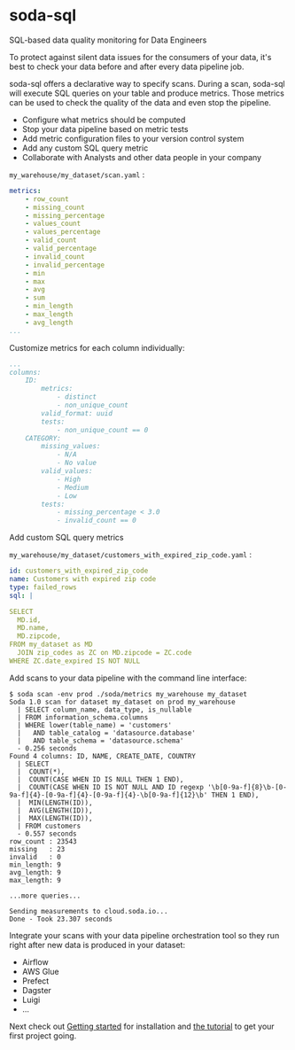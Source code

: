 # soda-sql

SQL-based data quality monitoring for Data Engineers

To protect against silent data issues for the consumers of your data,
it's best to check your data before and after every data pipeline job.

soda-sql offers a declarative way to specify scans.  During a scan, soda-sql 
will execute SQL queries on your table and produce metrics.  Those metrics 
can be used to check the quality of the data and even stop the pipeline. 

 * Configure what metrics should be computed 
 * Stop your data pipeline based on metric tests
 * Add metric configuration files to your version control system
 * Add any custom SQL query metric
 * Collaborate with Analysts and other data people in your company 

`my_warehouse/my_dataset/scan.yaml` :
```yaml
metrics:
    - row_count
    - missing_count 
    - missing_percentage
    - values_count
    - values_percentage
    - valid_count
    - valid_percentage
    - invalid_count
    - invalid_percentage
    - min
    - max
    - avg
    - sum
    - min_length
    - max_length
    - avg_length
...
```

Customize metrics for each column individually:
```yaml
...
columns:
    ID:
        metrics:
            - distinct
            - non_unique_count
        valid_format: uuid
        tests:
            - non_unique_count == 0
    CATEGORY:
        missing_values:
            - N/A
            - No value
        valid_values:
            - High
            - Medium
            - Low
        tests:
            - missing_percentage < 3.0
            - invalid_count == 0
```

Add custom SQL query metrics

`my_warehouse/my_dataset/customers_with_expired_zip_code.yaml` :
```yaml
id: customers_with_expired_zip_code
name: Customers with expired zip code
type: failed_rows
sql: |

SELECT
  MD.id,
  MD.name,
  MD.zipcode,
FROM my_dataset as MD
  JOIN zip_codes as ZC on MD.zipcode = ZC.code
WHERE ZC.date_expired IS NOT NULL
```

Add scans to your data pipeline with the command line interface:
```
$ soda scan -env prod ./soda/metrics my_warehouse my_dataset
Soda 1.0 scan for dataset my_dataset on prod my_warehouse
  | SELECT column_name, data_type, is_nullable
  | FROM information_schema.columns
  | WHERE lower(table_name) = 'customers'
  |   AND table_catalog = 'datasource.database'
  |   AND table_schema = 'datasource.schema'
  - 0.256 seconds
Found 4 columns: ID, NAME, CREATE_DATE, COUNTRY
  | SELECT
  |  COUNT(*),
  |  COUNT(CASE WHEN ID IS NULL THEN 1 END),
  |  COUNT(CASE WHEN ID IS NOT NULL AND ID regexp '\b[0-9a-f]{8}\b-[0-9a-f]{4}-[0-9a-f]{4}-[0-9a-f]{4}-\b[0-9a-f]{12}\b' THEN 1 END),
  |  MIN(LENGTH(ID)),
  |  AVG(LENGTH(ID)),
  |  MAX(LENGTH(ID)),
  | FROM customers
  - 0.557 seconds
row_count : 23543
missing   : 23
invalid   : 0
min_length: 9
avg_length: 9
max_length: 9

...more queries...

Sending measurements to cloud.soda.io...
Done - Took 23.307 seconds
```

Integrate your scans with your data pipeline orchestration tool so they run right after 
new data is produced in your dataset:
* Airflow
* AWS Glue
* Prefect
* Dagster
* Luigi
* ...

Next check out [Getting started](getting_started.md) for installation and [the tutorial](tutorial.md)
to get your first project going.